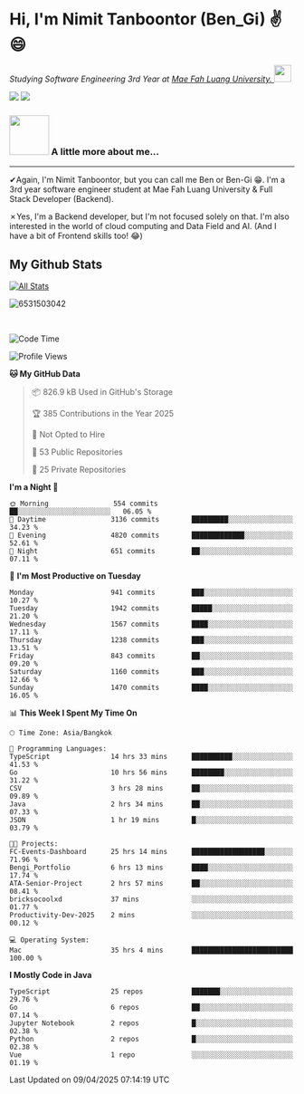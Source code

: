 # Hi, I'm Nimit Tanboontor (Ben_Gi) ✌😄
<p><em>Studying Software Engineering 3rd Year at <a href="https://en.mfu.ac.th/home.html"> Mae Fah Luang University.
</a><img src="https://media.giphy.com/media/WUlplcMpOCEmTGBtBW/giphy.gif" width="30"> </em></p>


[![](https://img.shields.io/badge/linkedin-%230077B5.svg?style=for-the-badge&logo=linkedin)]([https://www.linkedin.com/in/thanaphoom-babparn/](https://www.linkedin.com/in/nimit-tanbooutor-798139246/))
[![](https://img.shields.io/badge/Medium-12100E?style=for-the-badge&logo=medium&logoColor=white)](https://medium.com/@nimittanbooutor)

### <img src="https://media.giphy.com/media/VgCDAzcKvsR6OM0uWg/giphy.gif" width="70"> A little more about me...  

<hr> <!-- Horizontal line -->

&#10004;Again, I'm Nimit Tanboontor, but you can call me Ben or Ben-Gi 😁. I'm a 3rd year software engineer student at Mae Fah Luang University & Full Stack Developer (Backend).

&#10007;Yes, I'm a Backend developer, but I'm not focused solely on that. I'm also interested in the world of cloud computing and Data Field and AI. (And I have a bit of Frontend skills too! 😂)


## My Github Stats

[![All Stats](https://github-readme-stats.vercel.app/api?username=6531503042&show_icons=true&theme=algolia)](https://github.com/6531503042)

<p><img align="center" src="https://github-readme-streak-stats.herokuapp.com/?user=6531503042&" alt="6531503042" /></p>

<br />


<!--START_SECTION:waka-->
![Code Time](http://img.shields.io/badge/Code%20Time-456%20hrs%2033%20mins-blue)

![Profile Views](http://img.shields.io/badge/Profile%20Views-3-blue)

**🐱 My GitHub Data** 

> 📦 826.9 kB Used in GitHub's Storage 
 > 
> 🏆 385 Contributions in the Year 2025
 > 
> 🚫 Not Opted to Hire
 > 
> 📜 53 Public Repositories 
 > 
> 🔑 25 Private Repositories 
 > 
**I'm a Night 🦉** 

```text
🌞 Morning                554 commits         ██░░░░░░░░░░░░░░░░░░░░░░░   06.05 % 
🌆 Daytime                3136 commits        █████████░░░░░░░░░░░░░░░░   34.23 % 
🌃 Evening                4820 commits        █████████████░░░░░░░░░░░░   52.61 % 
🌙 Night                  651 commits         ██░░░░░░░░░░░░░░░░░░░░░░░   07.11 % 
```
📅 **I'm Most Productive on Tuesday** 

```text
Monday                   941 commits         ███░░░░░░░░░░░░░░░░░░░░░░   10.27 % 
Tuesday                  1942 commits        █████░░░░░░░░░░░░░░░░░░░░   21.20 % 
Wednesday                1567 commits        ████░░░░░░░░░░░░░░░░░░░░░   17.11 % 
Thursday                 1238 commits        ███░░░░░░░░░░░░░░░░░░░░░░   13.51 % 
Friday                   843 commits         ██░░░░░░░░░░░░░░░░░░░░░░░   09.20 % 
Saturday                 1160 commits        ███░░░░░░░░░░░░░░░░░░░░░░   12.66 % 
Sunday                   1470 commits        ████░░░░░░░░░░░░░░░░░░░░░   16.05 % 
```


📊 **This Week I Spent My Time On** 

```text
🕑︎ Time Zone: Asia/Bangkok

💬 Programming Languages: 
TypeScript               14 hrs 33 mins      ██████████░░░░░░░░░░░░░░░   41.53 % 
Go                       10 hrs 56 mins      ████████░░░░░░░░░░░░░░░░░   31.22 % 
CSV                      3 hrs 28 mins       ██░░░░░░░░░░░░░░░░░░░░░░░   09.89 % 
Java                     2 hrs 34 mins       ██░░░░░░░░░░░░░░░░░░░░░░░   07.33 % 
JSON                     1 hr 19 mins        █░░░░░░░░░░░░░░░░░░░░░░░░   03.79 % 

🐱‍💻 Projects: 
FC-Events-Dashboard      25 hrs 14 mins      ██████████████████░░░░░░░   71.96 % 
Bengi_Portfolio          6 hrs 13 mins       ████░░░░░░░░░░░░░░░░░░░░░   17.74 % 
ATA-Senior-Project       2 hrs 57 mins       ██░░░░░░░░░░░░░░░░░░░░░░░   08.41 % 
bricksocoolxd            37 mins             ░░░░░░░░░░░░░░░░░░░░░░░░░   01.77 % 
Productivity-Dev-2025    2 mins              ░░░░░░░░░░░░░░░░░░░░░░░░░   00.12 % 

💻 Operating System: 
Mac                      35 hrs 4 mins       █████████████████████████   100.00 % 
```

**I Mostly Code in Java** 

```text
TypeScript               25 repos            ███████░░░░░░░░░░░░░░░░░░   29.76 % 
Go                       6 repos             ██░░░░░░░░░░░░░░░░░░░░░░░   07.14 % 
Jupyter Notebook         2 repos             █░░░░░░░░░░░░░░░░░░░░░░░░   02.38 % 
Python                   2 repos             █░░░░░░░░░░░░░░░░░░░░░░░░   02.38 % 
Vue                      1 repo              ░░░░░░░░░░░░░░░░░░░░░░░░░   01.19 % 
```




 Last Updated on 09/04/2025 07:14:19 UTC
<!--END_SECTION:waka-->
